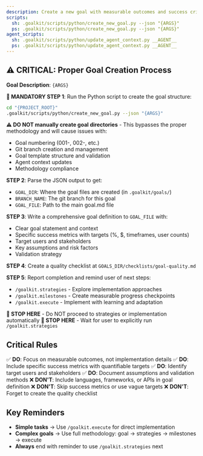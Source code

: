 ```yaml
---
description: Create a new goal with measurable outcomes and success criteria. This command ensures proper goal-driven development methodology.
scripts:
  sh: .goalkit/scripts/python/create_new_goal.py --json "{ARGS}"
  ps: .goalkit/scripts/python/create_new_goal.py --json "{ARGS}"
agent_scripts:
  sh: .goalkit/scripts/python/update_agent_context.py __AGENT__
  ps: .goalkit/scripts/python/update_agent_context.py __AGENT__
---
```


## ⚠️ CRITICAL: Proper Goal Creation Process

**Goal Description**: `{ARGS}`

**🚨 MANDATORY STEP 1**: Run the Python script to create the goal structure:
```bash
cd "{PROJECT_ROOT}"
.goalkit/scripts/python/create_new_goal.py --json "{ARGS}"
```

**⚠️ DO NOT manually create goal directories** - This bypasses the proper methodology and will cause issues with:
- Goal numbering (001-, 002-, etc.)
- Git branch creation and management
- Goal template structure and validation
- Agent context updates
- Methodology compliance

**STEP 2**: Parse the JSON output to get:
- `GOAL_DIR`: Where the goal files are created (in `.goalkit/goals/`)
- `BRANCH_NAME`: The git branch for this goal
- `GOAL_FILE`: Path to the main goal.md file

**STEP 3**: Write a comprehensive goal definition to `GOAL_FILE` with:
- Clear goal statement and context
- Specific success metrics with targets (%, $, timeframes, user counts)
- Target users and stakeholders
- Key assumptions and risk factors
- Validation strategy

**STEP 4**: Create a quality checklist at `GOALS_DIR/checklists/goal-quality.md`

**STEP 5**: Report completion and remind user of next steps:
- `/goalkit.strategies` - Explore implementation approaches
- `/goalkit.milestones` - Create measurable progress checkpoints
- `/goalkit.execute` - Implement with learning and adaptation

**🛑 STOP HERE** - Do NOT proceed to strategies or implementation automatically
**🛑 STOP HERE** - Wait for user to explicitly run `/goalkit.strategies`

## Critical Rules

✅ **DO**: Focus on measurable outcomes, not implementation details
✅ **DO**: Include specific success metrics with quantifiable targets
✅ **DO**: Identify target users and stakeholders
✅ **DO**: Document assumptions and validation methods
❌ **DON'T**: Include languages, frameworks, or APIs in goal definition
❌ **DON'T**: Skip success metrics or use vague targets
❌ **DON'T**: Forget to create the quality checklist

## Key Reminders

- **Simple tasks** → Use `/goalkit.execute` for direct implementation
- **Complex goals** → Use full methodology: goal → strategies → milestones → execute
- **Always** end with reminder to use `/goalkit.strategies` next